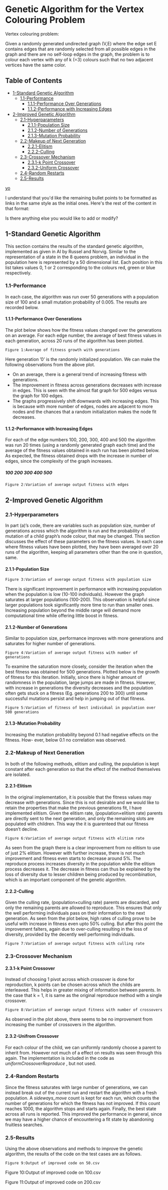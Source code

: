 # Genetic Algorithm for the Vertex Colouring Problem

Vertex colouring problem:

Given a randomly generated undirected graph (V,E) where the edge set E contains edges that are randomly selected from all possible edges in the graph and there are no self-loop edges in the graph, the problem is to colour each vertex with any of k (=3) colours such that no two adjacent vertices have the same color.

## Table of Contents

- [1-Standard Genetic Algorithm](https://github.com/Bharath-Hegde/vertex-colouring-genetic-algo#1-standard-genetic-algorithm)
   - [1.1-Performance](https://github.com/Bharath-Hegde/vertex-colouring-genetic-algo#11-performance)
      - [1.1.1-Performance Over Generations](https://github.com/Bharath-Hegde/vertex-colouring-genetic-algo#111-performance-over-generations)
      - [1.1.2-Performance with Increasing Edges](https://github.com/Bharath-Hegde/vertex-colouring-genetic-algo#112-performance-with-increasing-edges)
- [2-Improved Genetic Algorithm](https://github.com/Bharath-Hegde/vertex-colouring-genetic-algo#2-improved-genetic-algorithm)
   - [2.1-Hyperparameters](https://github.com/Bharath-Hegde/vertex-colouring-genetic-algo#21-hyperparameters)
      - [2.1.1-Population Size](https://github.com/Bharath-Hegde/vertex-colouring-genetic-algo#211-population-size)
      - [2.1.2-Number of Generations](https://github.com/Bharath-Hegde/vertex-colouring-genetic-algo#212-number-of-generations)
      - [2.1.3-Mutation Probability](https://github.com/Bharath-Hegde/vertex-colouring-genetic-algo#213-mutation-probability)
   - [2.2-Makeup of Next Generation](https://github.com/Bharath-Hegde/vertex-colouring-genetic-algo#22-makeup-of-next-generation)
      - [2.2.1-Elitism](https://github.com/Bharath-Hegde/vertex-colouring-genetic-algo#221-elitism)
      - [2.2.2-Culling](https://github.com/Bharath-Hegde/vertex-colouring-genetic-algo#222-culling)
   - [2.3-Crossover Mechanism](https://github.com/Bharath-Hegde/vertex-colouring-genetic-algo#23-crossover-mechanism)
      - [2.3.1-k Point Crossover](https://github.com/Bharath-Hegde/vertex-colouring-genetic-algo#231-k-point-crossover)
      - [2.3.2-Uniform Crossover](https://github.com/Bharath-Hegde/vertex-colouring-genetic-algo#232-uniform-crossover)
   - [2.4-Random Restarts](https://github.com/Bharath-Hegde/vertex-colouring-genetic-algo#24-random-restarts)
   - [2.5-Results](https://github.com/Bharath-Hegde/vertex-colouring-genetic-algo#25-results)

 
 
[yo](https://github.com/Bharath-Hegde/vertex-colouring-genetic-algo#211-population-size)

I understand that you'd like the remaining bullet points to be formatted as links in the same style as the initial ones. Here's the rest of the content in that format:



Is there anything else you would like to add or modify?
## 1-Standard Genetic Algorithm

This section contains the results of the standard genetic algorithm, implemented as given
in AI by Russel and Norvig. Similar to the representation of a state in the 8 queens problem,
an individual in the population here is represented by a 50 dimensional list. Each position in
this list takes values 0, 1 or 2 corresponding to the colours red, green or blue respectively.

### 1.1-Performance

In each case, the algorithm was run over 50 generations with a population size of 100
and a small mutation probability of 0.005. The results are recorded below.

#### 1.1.1-Performance Over Generations

The plot below shows how the fitness values changed over the generations on an average.
For each edge number, the average of best fitness values in each generation, across 20
runs of the algorithm has been plotted.

```
Figure 1:Average of fitness growth with generations
```

Here generation ’0’ is the randomly initialized population. We can make the following
observations from the above plot.

- On an average, there is a general trend of increasing fitness with generations.
- The improvement in fitness across generations decreases with increase in edges. This
    is seen with the almost flat graph for 500 edges versus the graph for 100 edges.
- The graphs progressively shift downwards with increasing edges. This is because
    with more number of edges, nodes are adjacent to more nodes and the chances that
    a random initialization makes the node fit decreases.

#### 1.1.2-Performance with Increasing Edges

For each of the edge numbers 100, 200, 300, 400 and 500 the algorithm was run 20
times (using a randomly generated graph each time) and the average of the fitness values
obtained in each run has been plotted below. As expected, the fitness obtained drops
with the increase in number of edges, since the complexity of the graph increases.

##### 100 200 300 400 500

```
Figure 2:Variation of average output fitness with edges
```

## 2-Improved Genetic Algorithm

### 2.1-Hyperparameters

In part (a)’s code, there are variables such as population size, number of generations
across which the algorithm is run and the probability of mutation of a child graph’s node
colour, that may be changed. This section discusses the effect of these parameters on
the fitness values. In each case where fitness values have been plotted, they have been
averaged over 20 runs of the algorithm, keeping all parameters other than the one in
question, same.

#### 2.1.1-Population Size

```
Figure 3:Variation of average output fitness with population size
```
There is significant improvement in performance with increasing population when the
population is low (10-100 individuals). However the graph saturates at larger populations
(100-200). This observation is helpful since larger populations took significantly more
time to run than smaller ones. Increasing population beyond the middle range will
demand more computational time while offering little boost in fitness.


#### 2.1.2-Number of Generations

Similar to population size, performance improves with more generations and saturates
for higher number of generations.

```
Figure 4:Variation of average output fitness with number of generations
```
To examine the saturation more closely, consider the iteration when the best fitness
was obtained for 500 generations. Plotted below is the growth of fitness for this iteration.
Initially, since there is higher amount of randomness in the population, large jumps are
made in fitness. However, with increase in generations the diversity decreases and the
population often gets stuck on a fitness (Eg. generations 200 to 300) until some successful
mutations persist and help in jumping out of that fitness.

```
Figure 5:Variation of fitness of best individual in population over 500 generations
```
#### 2.1.3-Mutation Probability

Increasing the mutation probability beyond 0.1 had negative effects on the fitness. How-
ever, below 0.1 no correlation was observed.

### 2.2-Makeup of Next Generation

In both of the following methods, elitism and culling, the population is kept constant
after each generation so that the effect of the method themselves are isolated.

#### 2.2.1-Elitism

In the original implementation, it is possible that the fitness values may decrease with
generations. Since this is not desirable and we would like to retain the properties that
make the previous generations fit, I have implemented elitism. Given the elitism rate,
(population×elitism rate) parents are directly sent to the next generation, and only
the remaining slots are populated with children. This way the it is guarenteed that our
fitness doesn’t decline.

```
Figure 6:Variation of average output fitness with elitism rate
```
As seen from the graph there is a clear improvement from no elitism to use of just 2%
elitism. However with further increase, there is not much improvement and fitness even
starts to decrease around 5%. The reproduce process increases diversity in the population
while the elitism process decreases it. The decrease in fitness can thus be explained by
the loss of diversity due to lesser children being produced by recombination, which is an
important component of the genetic algorithm.

#### 2.2.2-Culling

Given the culling rate, (population×culling rate) parents are discarded, and only the
remaining parents are allowed to reproduce. This ensures that only the well performing
individuals pass on their information to the next generation.
As seen from the plot below, high rates of culling prove to be useful with increase in
fitness even upto 50% culling. But after this point the improvement falters, again due
to over-culling resulting in the loss of diversity, provided by the decently well performing
individuals.

```
Figure 7:Variation of average output fitness with culling rate
```
### 2.3-Crossover Mechanism

#### 2.3.1-k Point Crossover

Instead of choosing 1 pivot across which crossover is done for reproduction, k points
can be chosen across which the childs are interleaved. This helps in greater mixing of
information between parents. In the case that k = 1, it is same as the original reproduce
method with a single crossover.

```
Figure 8:Variation of average output fitness with number of crossovers
```

As observed in the plot above, there seems to be no improvement from increasing the
number of crossovers in the algorithm.

#### 2.3.2-Unifrom Crossover

For each colour of the child, we can uniformly randomly choose a parent to inherit from.
However not much of a effect on results was seen through this again. The implementation
is included in the code as _uniformCrossoverReproduce_ , but not used.

### 2.4-Random Restarts

Since the fitness saturates with large number of generations, we can instead break out
of the current run and restart the algorithm with a fresh population. A _sideways_move_
count is kept for each run, which counts the number of generations for which the fitness
has not improved. If this count reaches 1000, the algorithm stops and starts again.
Finally, the best state across all runs is reported.
This improved the performance in general, since we may have a higher chance of
encountering a fit state by abandoning fruitless searches.

### 2.5-Results

Using the above observations and methods to improve the genetic algorithm, the results
of the code on the test cases are as follows.

```
Figure 9:Output of improved code on 50.csv
```

Figure 10:Output of improved code on 100.csv

Figure 11:Output of improved code on 200.csv



